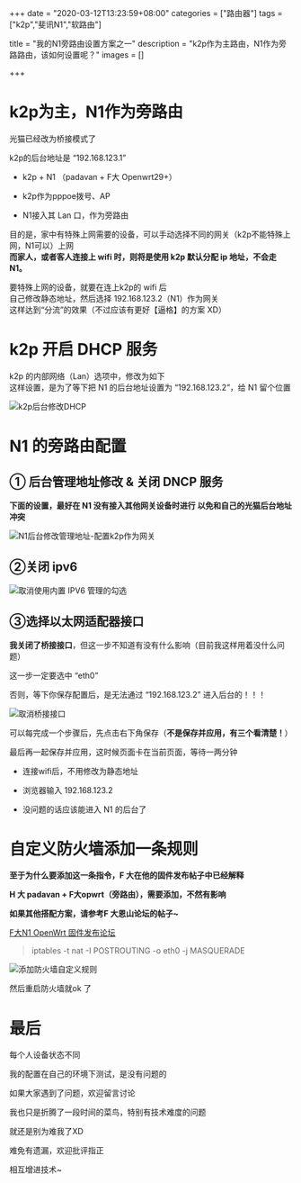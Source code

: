 +++
date = "2020-03-12T13:23:59+08:00"
categories = ["路由器"]
tags = ["k2p","斐讯N1","软路由"]

title = "我的N1旁路由设置方案之一"
description = "k2p作为主路由，N1作为旁路路由，该如何设置呢？"
images = []

+++

# k2p为主，N1作为旁路由
光猫已经改为桥接模式了

k2p的后台地址是 “192.168.123.1”

- k2p + N1 （padavan + F大 Openwrt29+）

- k2p作为pppoe拨号、AP

- N1接入其 Lan 口，作为旁路由

目的是，家中有特殊上网需要的设备，可以手动选择不同的网关（k2p不能特殊上网，N1可以）上网<br>
**而家人，或者客人连接上 wifi 时，则将是使用 k2p 默认分配 ip 地址，不会走 N1。**<br>

要特殊上网的设备，就要在连上k2p的 wifi 后<br>
自己修改静态地址，然后选择 192.168.123.2（N1）作为网关<br>
这样达到“分流”的效果（不过应该有更好【逼格】的方案 XD）

# k2p 开启 DHCP 服务
k2p 的内部网络（Lan）选项中，修改为如下<br>
这样设置，是为了等下把 N1 的后台地址设置为 “192.168.123.2”，给 N1 留个位置

![k2p后台修改DHCP](https://ae01.alicdn.com/kf/U122efd00562647dfb120f5591902d50dY.jpg)


# N1 的旁路由配置

## ① 后台管理地址修改 & 关闭 DNCP 服务
**下面的设置，最好在 N1 没有接入其他网关设备时进行
以免和自己的光猫后台地址冲突**

![N1后台修改管理地址-配置k2p作为网关](https://ae01.alicdn.com/kf/Ua3cc0e08d3e749829ee87a42ba952b47X.jpg)


## ②关闭 ipv6

![取消使用内置 IPV6 管理的勾选](https://ae01.alicdn.com/kf/U6aec0803e5064ffeb4f9f6dc7cc537133.jpg)

## ③选择以太网适配器接口

**我关闭了桥接接口**，但这一步不知道有没有什么影响（目前我这样用着没什么问题）

这一步一定要选中 “eth0”

否则，等下你保存配置后，是无法通过 “192.168.123.2” 进入后台的！！！

![取消桥接接口](https://ae01.alicdn.com/kf/U5921e4f582a94bb6a3e146bd9bd50352o.jpg)

可以每完成一个步骤后，先点击右下角保存（**不是保存并应用，有三个看清楚！**）

最后再一起保存并应用，这时候页面卡在当前页面，等待一两分钟

- 连接wifi后，不用修改为静态地址

- 浏览器输入 192.168.123.2

- 没问题的话应该能进入 N1 的后台了

# 自定义防火墙添加一条规则

**至于为什么要添加这一条指令，F 大在他的固件发布帖子中已经解释**

**H 大 padavan + F大opwrt（旁路由），需要添加，不然有影响**

**如果其他搭配方案，请参考F 大恩山论坛的帖子~**

[F大N1 OpenWrt 固件发布论坛](https://www.right.com.cn/FORUM/thread-981406-1-1.html)

> iptables -t nat -I POSTROUTING -o eth0 -j MASQUERADE

![添加防火墙自定义规则](https://ae01.alicdn.com/kf/U5733d4eb291d4d789130af1632c14d383.jpg)

然后重启防火墙就ok 了

# 最后

每个人设备状态不同

我的配置在自己的环境下测试，是没有问题的

如果大家遇到了问题，欢迎留言讨论

我也只是折腾了一段时间的菜鸟，特别有技术难度的问题

就还是别为难我了XD

难免有遗漏，欢迎批评指正

相互增进技术~